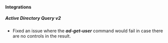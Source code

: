 
#### Integrations
##### Active Directory Query v2
- Fixed an issue where the ***ad-get-user*** command would fail in case there are no controls in the result.
